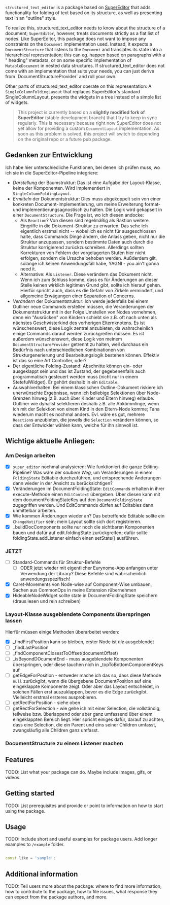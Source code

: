`structured_text_editor` is a package based
on [SuperEditor](https://github.com/superlistapp/super_editor)
that adds functionality for folding of text based on its structure, as well as presenting text
in an "outline" style.

To realize this, structured_text_editor needs to know about the structure of a document;
`SuperEditor`, however, treats documents strictly as a flat list of nodes. Like SuperEditor, this
package does not want to impose any constraints on the `Document` implementation used.
Instead, it expects a `DocumentStructure` that listens to the `Document` and translates
its state into a hierarchical representation; this can eg. happen based on paragraphs with a "
heading" metadata, or on some specific implementation of `MutableDocument` in nested data
structures. If structured_text_editor does not come with an implementation that suits your needs,
you can just derive from ´DocumentStructureProvider` and roll your own.

Other parts of structured_text_editor operate on this representation: A `SingleColumnFoldingLayout`
that replaces SuperEditor's standard SingleColumnLayout, presents the widgets in a tree instead of a
simple list of widgets.

> This project is currently based on a **slightly modified fork of SuperEditor** (stable
> development branch) that I try to keep in sync regularly. This is necessary because right now
> SuperEditor does not yet allow for providing a custom `DocumentLayout` implementation. As soon as
> this problem is solved, this project will switch to depending on the original repo or a future pub
> package.

## Gedanken zur Entwicklung

Ich habe hier unterschiedliche Funktionen, bei denen ich prüfen muss, wo ich sie in die
SuperEditor-Pipeline integriere:

- *Darstellung* der Baumstruktur: Das ist eine Aufgabe der Layout-Klasse, keine der Komponenten.
  Wird implementiert in `SingleColumnFoldingLayout`.
- *Ermitteln* der Dokumentstruktur: Dies muss abgekoppelt sein von einer konkreten
  Document-Implementierung, um meine Erweiterung format- und implementierungsagnostisch zu halten.
  Die Logik wird gekapselt in einer `DocumentStructure`. Die Frage ist, wo ich diesen andocke:
    - Als `Reaction`? Von diesen sind regelmäßig als Raktion weitere Eingriffe in die
      Dokument-Struktur zu erwarten. Das sehe ich eigentlich erstmal nicht -- wobei ich es nicht für
      ausgeschlossen halte, dass Commands Dinge ändern, die Anlass geben, nicht nur die Struktur
      anzupassen, sondern bestimmte Daten auch durch die Struktur korrigierend zurückzuschreiben.
      Allerdings sollten Korrekturen von Fehlern der vorgelagerten Stufen hier nicht erfolgen,
      sondern die Ursache behoben werden. Außderdem gilt, solange ich keinen Anwendungsfall habe,
      YAGNI - you ain't gonna need it.
    - Alternative: Als `Listener`. Diese verändern das Dokument nicht. Wenn ich zum Schluss komme,
      dass es für Änderungen an dieser Stelle keinen wirklich legitimen Grund gibt, sollte ich
      hierauf gehen.
      Hierfür spricht auch, dass es die Gefahr von Zirkeln vermindert, und allgemeine Erwägungen
      einer Separation of Concerns.
- *Verändern* der Dokumentstruktur: Ich werde jedenfalls bei einem Outliner neue Commands erstellen
  müssen, die Veränderungen der Dokumentstruktur mit in der Folge Umstellen von Nodes vornehmen,
  denn ein "Ausrücken" von Kindern schiebt sie z.B. oft nach unten als nächstes Geschwisterkind des
  vorherigen Elternknotens. Es ist wünschenswert, diese Logik zentral anzubieten, da wahrscheinlich
  einige Commands darauf werden zurückgreifen müssen. Es ist außerdem wünschenswert, diese Logik von
  meinem `DocumentStructureProvider` getrennt zu halten, weil durchaus ein Bedürfnis
  nach unterschiedlichen Kombinationen von Strukturgenerierung und Bearbeitungslogik bestehen
  können. Effektiv ist das so eine Art Controller, oder?
- Der eigentliche Folding-Zustand: Abschnitte können ein- oder ausgeklappt sein und das ist Zustand,
  der gegebenenfalls auch programmatisch gesteuert werden muss (nicht nur in einem StetefulWidget).
  Er gehört deshalb in ein `Editable`.
- Auswahlverhalten: Bei einem klassischen Outline-Dokument riskiere ich unerwünschte Ergebnisse,
  wenn ich beliebige Selektionen über Node-Grenzen hinweg (z.B. auch über Kinder und Eltern hinweg)
  erlaube. Outliner wie dynalist selektieren deshalb z.B. alle Abkömmlinge, wenn ich mit der
  Selektion von einem Kind in den Eltern-Node komme; Tana wiederum macht es nochmal anders.
  Evl. wäre es gut, mehrere `Reaction`s anzubieten, die jeweils die `Selection` verändern können, so
  dass der Entwickler wählen kann, welche für ihn sinnvoll ist.

## Wichtige aktuelle Anliegen:

### Am Design arbeiten

- [X]  `super_editor` nochmal analysieren: Wie funktioniert die ganze Editing-Pipeline? Was wäre der
  *saubere Weg*, um Veränderungen in einem `FoldingState` Editable durchzuführen, und entsprechende
  Änderungen dann wieder in der Ansicht zu berücksichtigen?
- [X]  Veränderungen im DocumentFoldingState: `EditCommand`s erhalten in ihrer execute-Methode
  einen `EditContext` übergeben. Über diesen kann mit dem documentFoldingStateKey auf
  den `DocumentFoldingState` zugegriffen werden. Und EditCommands dürfen auf Editables dann
  unmittelbar arbeiten.
- [X]  Wie kommen Änderungen wieder an? Das betreffende Editable sollte ein `ChangeNotifier` sein;
  mein Layout sollte sich dort registrieren.
- [X]  _buildDocComponents sollte nur noch die sichtbaren Komponenten bauen und dafür auf
  edit.foldingState zurückgreifen; dafür sollte foldingState.addListener einfach einen setState()
  ausführen.

### JETZT

- [ ] Standard-Commands für Struktur-Befehle
    - [ ] ODER jetzt wieder mit eigentlicher Eurynome-App anfangen unter Verwendung der Library?
      Diese Befehle sind wahrscheinlich anwendungsspezifisch!
- [X]  Caret-Movements von Node-wise auf Component-Wise umbauen, Sachen aus CommonOps in meine
  Extension rübernehmen
- [X]  HideableNodeWidget sollte state in DocumentFoldingState speichern (draus lesen und rein
  schreiben)

### Layout-Klasse ausgeblendete Components überspringen lassen

Hierfür müssen einige Methoden überarbeitet werden:

- [X]  _findFirstPosition kann so bleiben, erster Node ist *nie* ausgeblendet
- [ ]  _findLastPosition
- [ ]  _findComponentClosestToOffset(documentOffset)
- [ ]  _isBeyondDOcumentEnd - muss ausgeblendete Komponenten überspringen, oder diese tauchen nich
  in _topToBottomComponentKeys auf
- [ ]  getEdgeForPosition - entweder mache ich das so, dass diese Methode `null` zurückgibt, wenn
  die übergebene DocumentPosition auf eine eingeklappte Komponente zeigt. Oder aber das Layout
  entscheidet, in solchen Fällen erst auszuklappen, bevor es die Edge zurückgibt. Vielleicht erstmal
  ersteres ausprobieren.
- [ ]  getRectForPosition - siehe oben
- [ ]  getRectForSelection - wie gehe ich mit einer Selection, die vollständig, teilweise bzw.
  überlappend oder aber ganz umfassend über einem eingeklappten Bereich liegt. Hier spricht einiges
  dafür, darauf zu achten, dass eine Selection, die ein Parent und eins seiner Children umfasst,
  zwangsläufig alle Children ganz umfasst.

### DocumentStructure zu einem Listener machen

## Features

TODO: List what your package can do. Maybe include images, gifs, or videos.

## Getting started

TODO: List prerequisites and provide or point to information on how to
start using the package.

## Usage

TODO: Include short and useful examples for package users. Add longer examples
to `/example` folder.

```dart

const like = 'sample';
```

## Additional information

TODO: Tell users more about the package: where to find more information, how to
contribute to the package, how to file issues, what response they can expect
from the package authors, and more.
